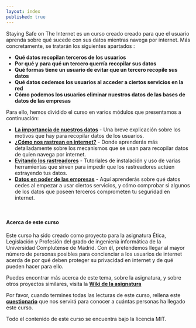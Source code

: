 ```yaml
---
layout: index
published: true
---
```

Staying Safe on The Internet es un curso creado creado para que el usuario aprenda sobre qué sucede con sus datos mientras navega por internet.
Más concretamente, se tratarán los siguientes apartados :

* **Qué datos recopilan terceros de los usuarios**
* **Por qué y para qué un tercero querría recopilar sus datos**
* **Qué formas tiene un usuario de evitar que un tercero recopile sus datos**
* **Qué datos cedemos los usuarios al acceder a ciertos servicios en la red**
* **Cómo podemos los usuarios eliminar nuestros datos de las bases de datos de las empresas**

Para ello, hemos dividido el curso en varios módulos que presentamos a continuación:

* **[La importancia de nuestros datos](/modules/La_importancia_de_nuestros_datos)** - Una breve explicación sobre los motivos que hay para recopilar datos de los usuarios.
* **[¿Cómo nos rastrean en internet?](/modules/Como_nos_rastrean_en_internet)** - Donde aprenderás más detalladamente sobre los mecanismos que se usan para recopilar datos de quien navega por internet.
* **[Evitando los rastreadores](/modules/Evitando_los_trackers)** - Tutoriales de instalación y uso de varias herramientas que sirven para impedir que los rastreadores actúen extrayendo tus datos.
* **[Datos en poder de las empresas](/modules/Datos_en_Poder_de_las_Empresas)** - Aquí aprenderás sobre qué datos cedes al empezar a usar ciertos servicios, y cómo comprobar si algunos de los datos que poseen terceros comprometen tu seguridad en internet.

<br> 

#### Acerca de este curso
Este curso ha sido creado como proyecto para la asignatura Ética, Legislación y Profesión del grado de ingeniería informática de la Universidad Complutense de Madrid.
Con él, pretendemos llegar al mayor número de personas posibles para concienciar a los usuarios de internet acerda de por qué deben proteger su privacidad en internet y de qué pueden hacer para ello.

Puedes encontrar más acerca de este tema, sobre la asignatura, y sobre otros proyectos similares, visita la **[Wiki de la asignatura](https://wikis.fdi.ucm.es/ELP/Página_principal)**

Por favor, cuando termines todas las lecturas de este curso, rellena este **[cuestionario](https://forms.gle/rWV3HmXX8e88uwqs9)** que nos servirá para conocer a cuántas personas ha llegado este curso.

Todo el contenido de este curso se encuentra bajo la licencia MIT.


